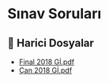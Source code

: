 # Sınav Soruları


<!--Index-->

## 🔗 Harici Dosyalar

- [Final 2018 Gİ.pdf](./Final%202018%20G%C4%B0.pdf)
- [Çan 2018 Gİ.pdf](./%C3%87an%202018%20G%C4%B0.pdf)


<!--Index-->

